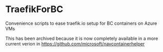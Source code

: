 # TraefikForBC
Convenience scripts to ease traefik.io setup for BC containers on Azure VMs

This has been archived because it is now completely available in a more current verion in https://github.com/microsoft/navcontainerhelper
